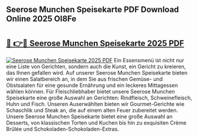 ## Seerose Munchen Speisekarte PDF Download Online 2025 OI8Fe

# <h2><a href="http://gcboyl.nevu.top/?p=Seerose+Munchen+Speisekarte">🔗 👉🔴 Seerose Munchen Speisekarte 2025 PDF</a></h2>

[![Seerose Munchen Speisekarte 2025 PDF](https://i.imgur.com/dBaPXMq.png)](http://gcboyl.nevu.top/?p=Seerose+Munchen+Speisekarte)
Ein Essensmenü ist nicht nur eine Liste von Gerichten, sondern auch die Kunst, ein Gericht zu kreieren, das Ihnen gefallen wird. Auf unserer Seerose Munchen Speisekarte bieten wir einen Salatbereich an, in dem Sie aus frischen Gemüse- und Obstsalaten für eine gesunde Ernährung und ein leckeres Mittagessen wählen können. Für Fleischliebhaber bietet unsere Seerose Munchen Speisekarte eine große Auswahl an Gerichten: Rindfleisch, Schweinefleisch, Huhn und Fisch. Unseren Auserwählten bieten wir Gourmet-Gerichte wie Schaschlik und Steak an, die auf einem alten Feuer zubereitet werden. Unsere Seerose Munchen Speisekarte bietet eine große Auswahl an Desserts, von klassischen Torten und Kuchen bis hin zu exquisiten Crème Brûlée und Schokoladen-Schokoladen-Extras.

